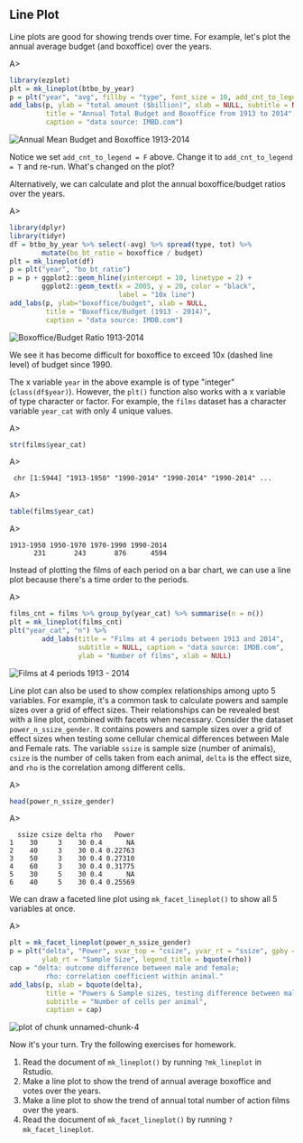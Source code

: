## Line Plot

Line plots are good for showing trends over time. For example, let's plot the
annual average budget (and boxoffice) over the years.

A>
```r
library(ezplot)
plt = mk_lineplot(btbo_by_year)
p = plt("year", "avg", fillby = "type", font_size = 10, add_cnt_to_legend = F)
add_labs(p, ylab = "total amount ($billion)", xlab = NULL, subtitle = NULL,
         title = "Annual Total Budget and Boxoffice from 1913 to 2014",
         caption = "data source: IMBD.com")
```

![Annual Mean Budget and Boxoffice 1913-2014](images/lineplot_bobt-1.png)

Notice we set `add_cnt_to_legend = F` above. Change it to `add_cnt_to_legend = T` 
and re-run. What's changed on the plot? 

Alternatively, we can calculate and plot the annual boxoffice/budget ratios over
the years.

A>
```r
library(dplyr)
library(tidyr)
df = btbo_by_year %>% select(-avg) %>% spread(type, tot) %>% 
        mutate(bo_bt_ratio = boxoffice / budget)
plt = mk_lineplot(df)
p = plt("year", "bo_bt_ratio")
p = p + ggplot2::geom_hline(yintercept = 10, linetype = 2) +
        ggplot2::geom_text(x = 2005, y = 20, color = "black",
                           label = "10x line")
add_labs(p, ylab="boxoffice/budget", xlab = NULL,
         title = "Boxoffice/Budget (1913 - 2014)",
         caption = "data source: IMDB.com")
```

![Boxoffice/Budget Ratio 1913-2014](images/lineplot_bobt_ratio-1.png)

We see it has become difficult for boxoffice to exceed 10x (dashed line 
level) of budget since 1990. 

The x variable `year` in the above example is of type "integer" (`class(df$year)`).
However, the `plt()` function also works with a x variable of type character or 
factor. For example, the `films` dataset has a character variable `year_cat` 
with only 4 unique values. 

A>
```r
str(films$year_cat)
```
A>
```
 chr [1:5944] "1913-1950" "1990-2014" "1990-2014" "1990-2014" ...
```
A>
```r
table(films$year_cat)
```
A>
```
1913-1950 1950-1970 1970-1990 1990-2014 
      231       243       876      4594 
```

Instead of plotting the films of each period on a bar chart, we can use a line 
plot because there's a time order to the periods.

A>
```r
films_cnt = films %>% group_by(year_cat) %>% summarise(n = n())
plt = mk_lineplot(films_cnt)
plt("year_cat", "n") %>% 
        add_labs(title = "Films at 4 periods between 1913 and 2014",
                 subtitle = NULL, caption = "data source: IMDB.com",
                 ylab = "Number of films", xlab = NULL)
```

![Films at 4 periods 1913 - 2014](images/lineplot_films-1.png)

Line plot can also be used to show complex relationships among upto 5 variables.
For example, it's a common task to calculate powers and sample sizes over a 
grid of effect sizes. Their relationships can be revealed best with a line plot, 
combined with facets when necessary. Consider the dataset `power_n_ssize_gender`. 
It contains powers and sample sizes over a grid of effect sizes when testing
some cellular chemical differences between Male and Female rats. The variable 
`ssize` is sample size (number of animals), `csize` is the number of cells taken
from each animal, `delta` is the effect size, and `rho` is the correlation among
different cells. 

A>
```r
head(power_n_ssize_gender)
```
A>
```
  ssize csize delta rho   Power
1    30     3    30 0.4      NA
2    40     3    30 0.4 0.22763
3    50     3    30 0.4 0.27310
4    60     3    30 0.4 0.31775
5    30     5    30 0.4      NA
6    40     5    30 0.4 0.25569
```

We can draw a faceted line plot using `mk_facet_lineplot()` to show all 5 
variables at once.

A>
```r
plt = mk_facet_lineplot(power_n_ssize_gender)
p = plt("delta", "Power", xvar_top = "csize", yvar_rt = "ssize", gpby = "rho",
        ylab_rt = "Sample Size", legend_title = bquote(rho))
cap = "delta: outcome difference between male and female;
         rho: correlation coefficient within animal."
add_labs(p, xlab = bquote(delta),
         title = "Powers & Sample sizes, testing difference between male and female rats",
         subtitle = "Number of cells per animal",
         caption = cap)
```

![plot of chunk unnamed-chunk-4](images/unnamed-chunk-4-1.png)

Now it's your turn. Try the following exercises for homework.

1. Read the document of `mk_lineplot()` by running `?mk_lineplot` in Rstudio. 
2. Make a line plot to show the trend of annual average boxoffice and votes over 
the years.
3. Make a line plot to show the trend of annual total number of action films 
over the years.
4. Read the document of `mk_facet_lineplot()` by running `?mk_facet_lineplot`. 
